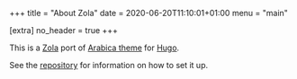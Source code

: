 +++
title = "About Zola"
date = 2020-06-20T11:10:01+01:00
menu = "main"

[extra]
no_header = true
+++

This is a [Zola][zola] port of [Arabica theme][original] for [Hugo][hugo].

See the [repository][repository] for information on how to set it up.

[zola]: https://getzola.org
[original]: https://github.com/nirocfz/arabica
[hugo]: https://gohugo.io
[repository]: https://github.com/Crystalix007/arabica
